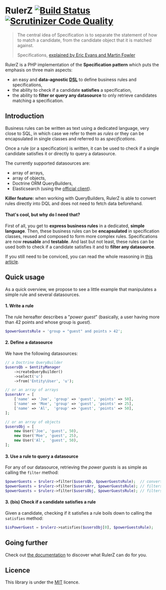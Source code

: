 RulerZ [![Build Status](https://travis-ci.org/K-Phoen/rulerz.svg?branch=master)](https://travis-ci.org/K-Phoen/rulerz) [![Scrutinizer Code Quality](https://scrutinizer-ci.com/g/K-Phoen/rulerz/badges/quality-score.png?b=master)](https://scrutinizer-ci.com/g/K-Phoen/rulerz/?branch=master)
======

> The central idea of Specification is to separate the statement of how to match
> a candidate, from the candidate object that it is matched against.
>
> Specifications, [explained by Eric Evans and Martin Fowler](http://www.martinfowler.com/apsupp/spec.pdf)

RulerZ is a PHP implementation of the **Specification pattern** which puts the
emphasis on three main aspects:

 * an easy and **data-agnostic [DSL](http://en.wikipedia.org/wiki/Domain-specific_language)**
   to define business rules and specifications,
 * the ability to check if a candidate **satisfies** a specification,
 * the ability to **filter or query any datasource** to only retrieve
   candidates matching a specification.


Introduction
------------

Business rules can be written as text using a dedicated language, very close to
SQL, in which case we refer to them as *rules* or they can be encapsulated in
single classes and referred to as *specifications*.

Once a rule (or a specification) is written, it can be used to check if a single
candidate satisfies it or directly to query a datasource.

The currently supported datasources are:

 * array of arrays,
 * array of objects,
 * Doctrine ORM QueryBuilders,
 * Elasticsearch (using the [official client](https://github.com/elasticsearch/elasticsearch-php)).

**Killer feature:** when working with QueryBuilders, RulerZ is able to convert
rules directly into DQL and does not need to fetch data beforehand.

#### That's cool, but why do I need that?

First of all, you get to **express business rules** in a dedicated, **simple
language**.
Then, these business rules can be **encapsulated** in specification classes, reused
and composed to form more complex rules. Specifications are now **reusable** and
**testable**.
And last but not least, these rules can be used both to check if a candidate
satisfies it and to **filter any datasource**.

If you still need to be conviced, you can read the whole reasoning in [this
article](http://blog.kevingomez.fr/2015/02/07/on-taming-repository-classes-in-doctrine-among-other-things/).


Quick usage
-----------

As a quick overview, we propose to see a little example that manipulates a
simple rule and several datasources.

#### 1. Write a rule

The rule hereafter describes a "*power guest*" (basically, a user having more
than 42 points and whose group is *guest*).

```php
$powerGuestsRule = 'group = "guest" and points > 42';
```

#### 2. Define a datasource

We have the following datasources:

```php
// a Doctrine QueryBuilder
$usersQb = $entityManager
    ->createQueryBuilder()
    ->select('u')
    ->from('Entity\User', 'u');

// or an array of arrays
$usersArr = [
    ['name' => 'Joe', 'group' => 'guest', 'points' => 50],
    ['name' => 'Moe', 'group' => 'guest', 'points' => 25],
    ['name' => 'Al',  'group' => 'guest', 'points' => 50],
];

// or an array of objects
$usersObj = [
    new User('Joe', 'guest', 50),
    new User('Moe', 'guest', 25),
    new User('Al',  'guest', 50),
];
```

#### 3. Use a rule to query a datasource

For any of our datasource, retrieving the *power guests* is as simple as calling
the `filter` method:

```php
$powerGuests = $rulerz->filter($usersQb, $powerGuestsRule);  // converts the rule in DQL and makes a single query to the DB
$powerGuests = $rulerz->filter($usersArr, $powerGuestsRule); // filters the array of arrays
$powerGuests = $rulerz->filter($usersObj, $powerGuestsRule); // filters the array of objects
```

#### 3. (bis) Check if a candidate satisfies a rule

Given a candidate, checking if it satisfies a rule boils down to calling the
`satisfies` method:

```php
$isPowerGuest = $rulerz->satisfies($usersObj[0], $powerGuestsRule);
```

Going further
-------------

Check out [the documentation](doc/index.md) to discover what RulerZ can do for
you.


Licence
-------

This library is under the [MIT](LICENSE) licence.
